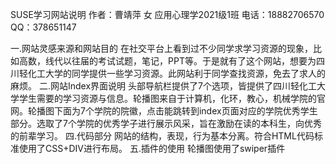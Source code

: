 SUSE学习网站说明
作者：曹靖萍 女  应用心理学2021级1班
电话：18882706570  QQ：378651147

一.网站灵感来源和网站目的
在社交平台上看到过不少同学求学习资源的现象，比如高数，线代以往届的考试试题，笔记，PPT等。于是就有了这个网站，想要为四川轻化工大学的同学提供一些学习资源。此网站利于同学查找资源，免去了求人的麻烦。
二.网站Index界面说明
头部导航栏提供了7个选项，皆提供了四川轻化工大学学生需要的学习资源与信息。轮播图来自于计算机，化环，教心，机械学院的官网。轮播图下面为7个学院的院徽，点击能跳转到index页面对应的学院优秀学生部分。选取了7个学院的优秀学子进行展示风采，旨在激励在读的本科生，向优秀的前辈学习。
四.代码部分
网站的结构，表现，行为基本分离。符合HTML代码标准使用了CSS+DIV进行布局。
五.插件的使用
轮播图使用了swiper插件